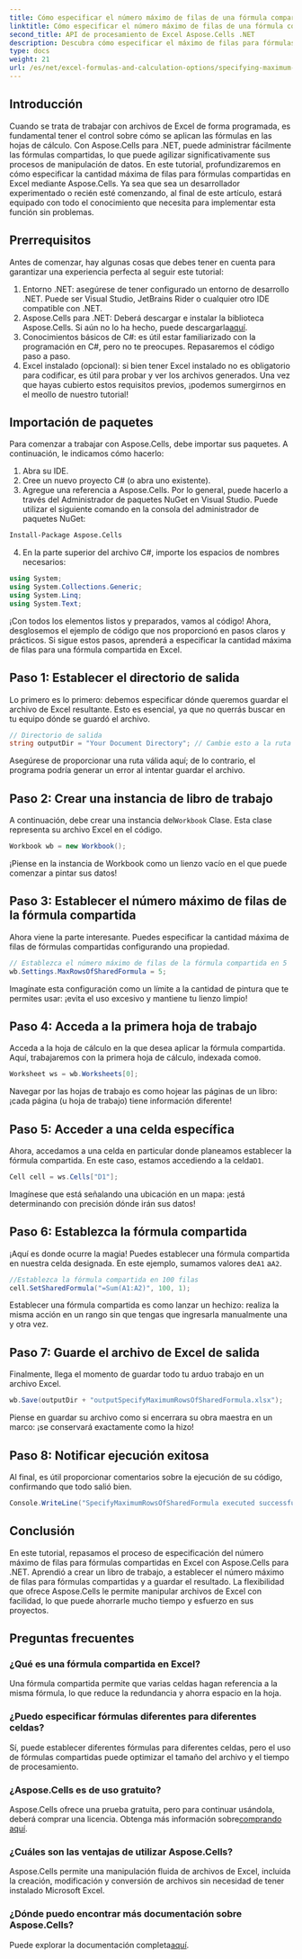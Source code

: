 ```yaml
---
title: Cómo especificar el número máximo de filas de una fórmula compartida en Excel
linktitle: Cómo especificar el número máximo de filas de una fórmula compartida en Excel
second_title: API de procesamiento de Excel Aspose.Cells .NET
description: Descubra cómo especificar el máximo de filas para fórmulas compartidas en Excel usando Aspose.Cells para .NET con este sencillo tutorial paso a paso.
type: docs
weight: 21
url: /es/net/excel-formulas-and-calculation-options/specifying-maximum-rows-of-shared-formula/
---
```

## Introducción
Cuando se trata de trabajar con archivos de Excel de forma programada, es fundamental tener el control sobre cómo se aplican las fórmulas en las hojas de cálculo. Con Aspose.Cells para .NET, puede administrar fácilmente las fórmulas compartidas, lo que puede agilizar significativamente sus procesos de manipulación de datos. En este tutorial, profundizaremos en cómo especificar la cantidad máxima de filas para fórmulas compartidas en Excel mediante Aspose.Cells. Ya sea que sea un desarrollador experimentado o recién esté comenzando, al final de este artículo, estará equipado con todo el conocimiento que necesita para implementar esta función sin problemas.
## Prerrequisitos
Antes de comenzar, hay algunas cosas que debes tener en cuenta para garantizar una experiencia perfecta al seguir este tutorial:
1. Entorno .NET: asegúrese de tener configurado un entorno de desarrollo .NET. Puede ser Visual Studio, JetBrains Rider o cualquier otro IDE compatible con .NET.
2.  Aspose.Cells para .NET: Deberá descargar e instalar la biblioteca Aspose.Cells. Si aún no lo ha hecho, puede descargarla[aquí](https://releases.aspose.com/cells/net/).
3. Conocimientos básicos de C#: es útil estar familiarizado con la programación en C#, pero no te preocupes. Repasaremos el código paso a paso.
4. Excel instalado (opcional): si bien tener Excel instalado no es obligatorio para codificar, es útil para probar y ver los archivos generados.
Una vez que hayas cubierto estos requisitos previos, ¡podemos sumergirnos en el meollo de nuestro tutorial!
## Importación de paquetes
Para comenzar a trabajar con Aspose.Cells, debe importar sus paquetes. A continuación, le indicamos cómo hacerlo:
1. Abra su IDE.
2. Cree un nuevo proyecto C# (o abra uno existente).
3. Agregue una referencia a Aspose.Cells. Por lo general, puede hacerlo a través del Administrador de paquetes NuGet en Visual Studio.
Puede utilizar el siguiente comando en la consola del administrador de paquetes NuGet:
```bash
Install-Package Aspose.Cells
```
4. En la parte superior del archivo C#, importe los espacios de nombres necesarios:
```csharp
using System;
using System.Collections.Generic;
using System.Linq;
using System.Text;
```
¡Con todos los elementos listos y preparados, vamos al código!
Ahora, desglosemos el ejemplo de código que nos proporcionó en pasos claros y prácticos. Si sigue estos pasos, aprenderá a especificar la cantidad máxima de filas para una fórmula compartida en Excel.
## Paso 1: Establecer el directorio de salida
Lo primero es lo primero: debemos especificar dónde queremos guardar el archivo de Excel resultante. Esto es esencial, ya que no querrás buscar en tu equipo dónde se guardó el archivo.
```csharp
// Directorio de salida
string outputDir = "Your Document Directory"; // Cambie esto a la ruta deseada
```
Asegúrese de proporcionar una ruta válida aquí; de lo contrario, el programa podría generar un error al intentar guardar el archivo.
## Paso 2: Crear una instancia de libro de trabajo
 A continuación, debe crear una instancia del`Workbook` Clase. Esta clase representa su archivo Excel en el código.
```csharp
Workbook wb = new Workbook();
```
¡Piense en la instancia de Workbook como un lienzo vacío en el que puede comenzar a pintar sus datos!
## Paso 3: Establecer el número máximo de filas de la fórmula compartida
Ahora viene la parte interesante. Puedes especificar la cantidad máxima de filas de fórmulas compartidas configurando una propiedad.
```csharp
// Establezca el número máximo de filas de la fórmula compartida en 5
wb.Settings.MaxRowsOfSharedFormula = 5;
```
Imagínate esta configuración como un límite a la cantidad de pintura que te permites usar: ¡evita el uso excesivo y mantiene tu lienzo limpio!
## Paso 4: Acceda a la primera hoja de trabajo
 Acceda a la hoja de cálculo en la que desea aplicar la fórmula compartida. Aquí, trabajaremos con la primera hoja de cálculo, indexada como`0`.
```csharp
Worksheet ws = wb.Worksheets[0];
```
Navegar por las hojas de trabajo es como hojear las páginas de un libro: ¡cada página (u hoja de trabajo) tiene información diferente!
## Paso 5: Acceder a una celda específica
 Ahora, accedamos a una celda en particular donde planeamos establecer la fórmula compartida. En este caso, estamos accediendo a la celda`D1`.
```csharp
Cell cell = ws.Cells["D1"];
```
Imagínese que está señalando una ubicación en un mapa: ¡está determinando con precisión dónde irán sus datos!
## Paso 6: Establezca la fórmula compartida
 ¡Aquí es donde ocurre la magia! Puedes establecer una fórmula compartida en nuestra celda designada. En este ejemplo, sumamos valores de`A1` a`A2`.
```csharp
//Establezca la fórmula compartida en 100 filas
cell.SetSharedFormula("=Sum(A1:A2)", 100, 1);
```
Establecer una fórmula compartida es como lanzar un hechizo: realiza la misma acción en un rango sin que tengas que ingresarla manualmente una y otra vez.
## Paso 7: Guarde el archivo de Excel de salida
Finalmente, llega el momento de guardar todo tu arduo trabajo en un archivo Excel.
```csharp
wb.Save(outputDir + "outputSpecifyMaximumRowsOfSharedFormula.xlsx");
```
Piense en guardar su archivo como si encerrara su obra maestra en un marco: ¡se conservará exactamente como la hizo!
## Paso 8: Notificar ejecución exitosa
Al final, es útil proporcionar comentarios sobre la ejecución de su código, confirmando que todo salió bien.
```csharp
Console.WriteLine("SpecifyMaximumRowsOfSharedFormula executed successfully.");
```
## Conclusión
En este tutorial, repasamos el proceso de especificación del número máximo de filas para fórmulas compartidas en Excel con Aspose.Cells para .NET. Aprendió a crear un libro de trabajo, a establecer el número máximo de filas para fórmulas compartidas y a guardar el resultado. La flexibilidad que ofrece Aspose.Cells le permite manipular archivos de Excel con facilidad, lo que puede ahorrarle mucho tiempo y esfuerzo en sus proyectos.
## Preguntas frecuentes
### ¿Qué es una fórmula compartida en Excel?
Una fórmula compartida permite que varias celdas hagan referencia a la misma fórmula, lo que reduce la redundancia y ahorra espacio en la hoja.
### ¿Puedo especificar fórmulas diferentes para diferentes celdas?
Sí, puede establecer diferentes fórmulas para diferentes celdas, pero el uso de fórmulas compartidas puede optimizar el tamaño del archivo y el tiempo de procesamiento.
### ¿Aspose.Cells es de uso gratuito?
 Aspose.Cells ofrece una prueba gratuita, pero para continuar usándola, deberá comprar una licencia. Obtenga más información sobre[comprando aquí](https://purchase.aspose.com/buy).
### ¿Cuáles son las ventajas de utilizar Aspose.Cells?
Aspose.Cells permite una manipulación fluida de archivos de Excel, incluida la creación, modificación y conversión de archivos sin necesidad de tener instalado Microsoft Excel.
### ¿Dónde puedo encontrar más documentación sobre Aspose.Cells?
 Puede explorar la documentación completa[aquí](https://reference.aspose.com/cells/net/).